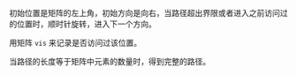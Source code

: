 初始位置是矩阵的左上角，初始方向是向右，当路径超出界限或者进入之前访问过的位置时，顺时针旋转，进入下一个方向。

用矩阵 `vis` 来记录是否访问过该位置。

当路径的长度等于矩阵中元素的数量时，得到完整的路径。